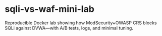 # sqli-vs-waf-mini-lab
Reproducible Docker lab showing how ModSecurity+OWASP CRS blocks SQLi against DVWA—with A/B tests, logs, and minimal tuning.
